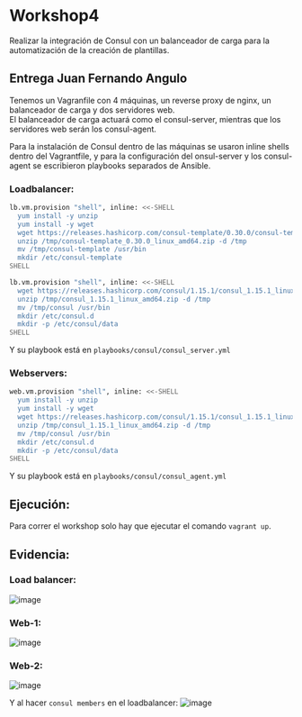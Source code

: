 # Workshop4

Realizar la integración de Consul con un balanceador de carga para la automatización de la creación de plantillas.

## Entrega Juan Fernando Angulo

Tenemos un Vagranfile con 4 máquinas, un reverse proxy de nginx, un balanceador de carga y dos servidores web.<br>
El balanceador de carga actuará como el consul-server, mientras que los servidores web serán los consul-agent.<br>

Para la instalación de Consul dentro de las máquinas se usaron inline shells dentro del Vagrantfile, y para la configuración del onsul-server y los consul-agent se escribieron playbooks separados de Ansible.

### Loadbalancer:
```bash
lb.vm.provision "shell", inline: <<-SHELL
  yum install -y unzip
  yum install -y wget
  wget https://releases.hashicorp.com/consul-template/0.30.0/consul-template_0.30.0_linux_amd64.zip -P /tmp 
  unzip /tmp/consul-template_0.30.0_linux_amd64.zip -d /tmp
  mv /tmp/consul-template /usr/bin
  mkdir /etc/consul-template
SHELL

lb.vm.provision "shell", inline: <<-SHELL
  wget https://releases.hashicorp.com/consul/1.15.1/consul_1.15.1_linux_amd64.zip -P /tmp
  unzip /tmp/consul_1.15.1_linux_amd64.zip -d /tmp
  mv /tmp/consul /usr/bin
  mkdir /etc/consul.d
  mkdir -p /etc/consul/data
SHELL
```
Y su playbook está en `playbooks/consul/consul_server.yml`

### Webservers:
```bash
web.vm.provision "shell", inline: <<-SHELL
  yum install -y unzip
  yum install -y wget
  wget https://releases.hashicorp.com/consul/1.15.1/consul_1.15.1_linux_amd64.zip -P /tmp
  unzip /tmp/consul_1.15.1_linux_amd64.zip -d /tmp
  mv /tmp/consul /usr/bin
  mkdir /etc/consul.d
  mkdir -p /etc/consul/data
SHELL
```
Y su playbook está en `playbooks/consul/consul_agent.yml`

## Ejecución:
Para correr el workshop solo hay que ejecutar el comando `vagrant up`.

## Evidencia:
### Load balancer:
![image](https://user-images.githubusercontent.com/54970187/231011960-04015544-fdea-4d6e-993a-9a6a707b2926.png)

### Web-1:
![image](https://user-images.githubusercontent.com/54970187/231012818-b21f6a6f-e419-42b0-a803-575dc19c43fb.png)

### Web-2:
![image](https://user-images.githubusercontent.com/54970187/231012901-66e5adbd-ba79-47fe-9469-16fb10cfd253.png)

Y al hacer `consul members` en el loadbalancer:
![image](https://user-images.githubusercontent.com/54970187/231013082-8893e82e-4c2a-4e8b-85b6-2dd97c6ff761.png)

